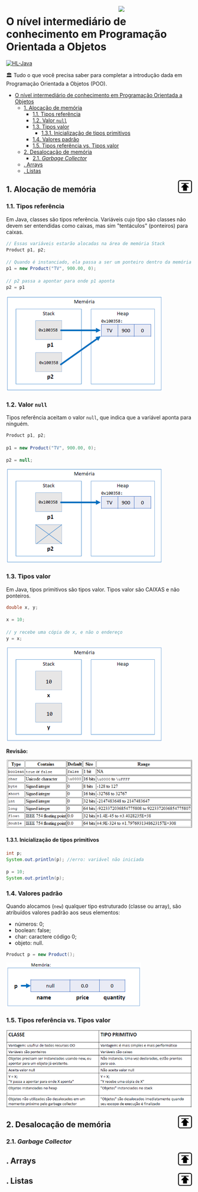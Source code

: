 <!-- LOGO DIREITO -->
<a href="#"><img width="200px" src="https://miro.medium.com/max/600/0*7zMicw-FfThCbN35.png" align="right" /></a>

# O nível intermediário de conhecimento em Programação Orientada a Objetos

<p align="left">
  <a href="https://github.com/JonathanTSilva/HL-Java">
    <img src="https://img.shields.io/static/v1?label=HomeLab&message=Java&color=red&logo=java&logoColor=white&labelColor=grey&style=flat" alt="HL-Java">
  </a>
</p>

🏛 Tudo o que você precisa saber para completar a introdução dada em Programação Orientada a Objetos (POO).

<!-- SUMÁRIO -->
- [O nível intermediário de conhecimento em Programação Orientada a Objetos](#o-nível-intermediário-de-conhecimento-em-programação-orientada-a-objetos)
  - [1. Alocação de memória](#1-alocação-de-memória)
    - [1.1. Tipos referência](#11-tipos-referência)
    - [1.2. Valor `null`](#12-valor-null)
    - [1.3. Tipos valor](#13-tipos-valor)
      - [1.3.1. Inicialização de tipos primitivos](#131-inicialização-de-tipos-primitivos)
    - [1.4. Valores padrão](#14-valores-padrão)
    - [1.5. Tipos referência vs. Tipos valor](#15-tipos-referência-vs-tipos-valor)
  - [2. Desalocação de memória](#2-desalocação-de-memória)
    - [2.1. *Garbage Collector*](#21-garbage-collector)
  - [. Arrays](#-arrays)
  - [. Listas](#-listas)

<!-- VOLTAR AO INÍCIO -->
<a href="#"><img width="40px" src="https://github.com/JonathanTSilva/JonathanTSilva/blob/main/Images/back-to-top.png" align="right" /></a>

## 1. Alocação de memória

### 1.1. Tipos referência

Em Java, classes são tipos referência. Variáveis cujo tipo são classes não devem ser entendidas como caixas, mas sim "tentáculos" (ponteiros) para caixas.

```java
// Essas variáveis estarão alocadas na área de memória Stack
Product p1, p2;

// Quando é instanciado, ela passa a ser um ponteiro dentro da memória HEAP
p1 = new Product("TV", 900.00, 0);

// p2 passa a apontar para onde p1 aponta
p2 = p1
```

![ref][A]

### 1.2. Valor `null`

Tipos referência aceitam o valor `null`, que indica que a variável aponta para ninguém.

```java
Product p1, p2;

p1 = new Product("TV", 900.00, 0);

p2 = null;
```

![null][B]

### 1.3. Tipos valor

Em Java, tipos primitivos são tipos valor. Tipos valor são CAIXAS e não ponteiros.

```java
double x, y;

x = 10;

// y recebe uma cópia de x, e não o endereço
y = x;
```

![valor][C]

**Revisão:**

![tabPrim][F]

#### 1.3.1. Inicialização de tipos primitivos

```java
int p;
System.out.println(p); //erro: variável não iniciada

p = 10;
System.out.println(p);
```

### 1.4. Valores padrão

Quando alocamos (`new`) qualquer tipo estruturado (classe ou array), são atribuídos valores padrão aos seus elementos:

- números: 0;
- boolean: false;
- char: caractere código 0;
- objeto: null.

```java
Product p = new Product();
```

![padrao][D]

### 1.5. Tipos referência vs. Tipos valor

![refXval][E]

<!-- VOLTAR AO INÍCIO -->
<a href="#"><img width="40px" src="https://github.com/JonathanTSilva/JonathanTSilva/blob/main/Images/back-to-top.png" align="right" /></a>

## 2. Desalocação de memória

### 2.1. *Garbage Collector*

<!-- VOLTAR AO INÍCIO -->
<a href="#"><img width="40px" src="https://github.com/JonathanTSilva/JonathanTSilva/blob/main/Images/back-to-top.png" align="right" /></a>

## . Arrays

<a href="#"><img width="40px" src="https://github.com/JonathanTSilva/JonathanTSilva/blob/main/Images/back-to-top.png" align="right" /></a>

## . Listas


<!-- MARKDOWN LINKS -->
<!-- SITES -->

<!-- IMAGES -->
[A]: ../../Images/tipoRef.png
[B]: ../../Images/valNull.png
[C]: ../../Images/tipoVal.png
[D]: ../../Images/valPadrao.png
[E]: ../../Images/refXval.png
[F]: ../../Images/tabPrim.png